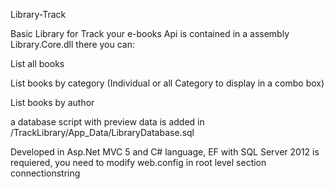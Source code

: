 Library-Track

Basic Library for Track your e-books Api is contained in a assembly Library.Core.dll there you can:

List all books

List books by category (Individual or all Category to display in a combo box)

List books by author

a database script with preview data is added in /TrackLibrary/App_Data/LibraryDatabase.sql

Developed in Asp.Net MVC 5 and C# language, EF with SQL Server 2012 is requiered, you need to modify web.config in root level section connectionstring

<add name="LibraryDatabaseEntities" connectionString="metadata=res://*/Model.EntityModel.csdl|res://*/Model.EntityModel.ssdl|res://*/Model.EntityModel.msl;provider=System.Data.SqlClient;provider connection string=&quot;data source={YOUR-SERVER};initial catalog=LibraryDatabase;user id=LibraryUsr;password=Library2015;multipleactiveresultsets=True;application name=EntityFramework&quot;" providerName="System.Data.EntityClient" />
